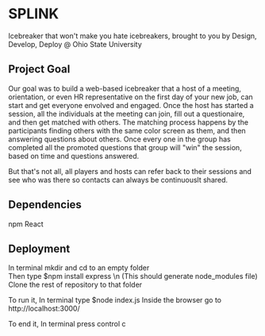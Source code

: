 # SPLINK

Icebreaker that won't make you hate icebreakers, brought to you by Design, Develop, Deploy @ Ohio State University


## Project Goal

Our goal was to build a web-based icebreaker that a host of a meeting, orientation, or even HR representative on the first day of your new job, can start and get everyone envolved and engaged. Once the host has started a session, all the individuals at the meeting can join, fill out a questionaire, and then get matched with others. The matching process happens by the participants finding others with the same color screen as them, and then answering questions about others. Once every one in the group has completed all the promoted questions that group will "win" the session, based on time and questions answered. 

But that's not all, all players and hosts can refer back to their sessions and see who was there so contacts can always be continuouslt shared.

## Dependencies

npm
React 

## Deployment
In terminal mkdir and cd to an empty folder<br/>
Then type $npm install express \n
(This should generate node_modules file)
Clone the rest of repository to that folder

To run it,
In terminal type $node index.js
Inside the browser go to http://localhost:3000/

To end it,
In terminal press control c
